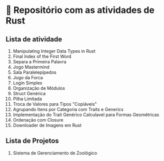 # 🦀 Repositório com as atividades de Rust 

## Lista de atividade
1. Manipulating Integer Data Types in Rust
2. Final Index of the First Word
3. Separa a Primeira Palavra
4. Jogo Mastermind
5. Sala Paralelepípedos
6. Jogo da Forca
7. Login Simples
8. Organização de Módulos
9. Struct Genérica
10. Pilha Limitada
11. Troca de Valores para Tipos "Copiáveis"
12. Agrupando Itens por Categoria com Traits e Generics
13. Implementação do Trait Genérico Calculavel para Formas Geométricas
14. Ordenação com Closure
15. Downloader de Imagens em Rust

## Lista de Projetos
1. Sistema de Gerenciamento de Zoológico
